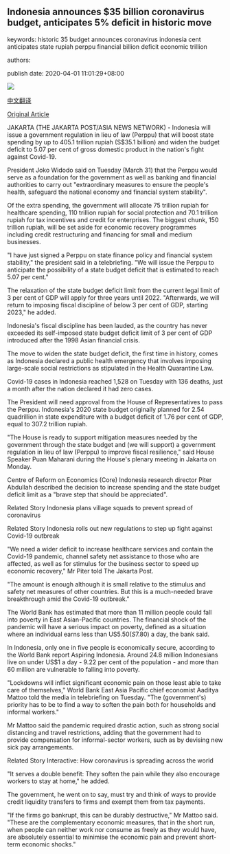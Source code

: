 ## Indonesia announces $35 billion coronavirus budget, anticipates 5% deficit in historic move

keywords: historic 35 budget announces coronavirus indonesia cent anticipates state rupiah perppu financial billion deficit economic trillion

authors: 

publish date: 2020-04-01 11:01:29+08:00

![](https://www.straitstimes.com/sites/default/files/styles/x_large/public/articles/2020/04/01/rk_firefighters-indonesia_010420.jpg?itok=XMcX-cup)

[中文翻译](Indonesia%20announces%20%2435%20billion%20coronavirus%20budget%2C%20anticipates%205%25%20deficit%20in%20historic%20move_zh.md)

[Original Article](https://www.straitstimes.com/asia/se-asia/indonesia-announces-s35-billion-coronavirus-budget-anticipates-5-deficit-in-historic)

JAKARTA (THE JAKARTA POST/ASIA NEWS NETWORK) - Indonesia will issue a government regulation in lieu of law (Perppu) that will boost state spending by up to 405.1 trillion rupiah (S$35.1 billion) and widen the budget deficit to 5.07 per cent of gross domestic product in the nation's fight against Covid-19.

President Joko Widodo said on Tuesday (March 31) that the Perppu would serve as a foundation for the government as well as banking and financial authorities to carry out "extraordinary measures to ensure the people's health, safeguard the national economy and financial system stability".

Of the extra spending, the government will allocate 75 trillion rupiah for healthcare spending, 110 trillion rupiah for social protection and 70.1 trillion rupiah for tax incentives and credit for enterprises. The biggest chunk, 150 trillion rupiah, will be set aside for economic recovery programmes including credit restructuring and financing for small and medium businesses.

"I have just signed a Perppu on state finance policy and financial system stability," the president said in a telebriefing. "We will issue the Perppu to anticipate the possibility of a state budget deficit that is estimated to reach 5.07 per cent."

The relaxation of the state budget deficit limit from the current legal limit of 3 per cent of GDP will apply for three years until 2022. "Afterwards, we will return to imposing fiscal discipline of below 3 per cent of GDP, starting 2023," he added.

Indonesia's fiscal discipline has been lauded, as the country has never exceeded its self-imposed state budget deficit limit of 3 per cent of GDP introduced after the 1998 Asian financial crisis.

The move to widen the state budget deficit, the first time in history, comes as Indonesia declared a public health emergency that involves imposing large-scale social restrictions as stipulated in the Health Quarantine Law.

Covid-19 cases in Indonesia reached 1,528 on Tuesday with 136 deaths, just a month after the nation declared it had zero cases.

The President will need approval from the House of Representatives to pass the Perppu. Indonesia's 2020 state budget originally planned for 2.54 quadrillion in state expenditure with a budget deficit of 1.76 per cent of GDP, equal to 307.2 trillion rupiah.

"The House is ready to support mitigation measures needed by the government through the state budget and (we will support) a government regulation in lieu of law (Perppu) to improve fiscal resilience," said House Speaker Puan Maharani during the House's plenary meeting in Jakarta on Monday.

Centre of Reform on Economics (Core) Indonesia research director Piter Abdullah described the decision to increase spending and the state budget deficit limit as a "brave step that should be appreciated".

Related Story Indonesia plans village squads to prevent spread of coronavirus

Related Story Indonesia rolls out new regulations to step up fight against Covid-19 outbreak

"We need a wider deficit to increase healthcare services and contain the Covid-19 pandemic, channel safety net assistance to those who are affected, as well as for stimulus for the business sector to speed up economic recovery," Mr Piter told The Jakarta Post.

"The amount is enough although it is small relative to the stimulus and safety net measures of other countries. But this is a much-needed brave breakthrough amid the Covid-19 outbreak."

The World Bank has estimated that more than 11 million people could fall into poverty in East Asian-Pacific countries. The financial shock of the pandemic will have a serious impact on poverty, defined as a situation where an individual earns less than US$5.50 (S$7.80) a day, the bank said.

In Indonesia, only one in five people is economically secure, according to the World Bank report Aspiring Indonesia. Around 24.8 million Indonesians live on under US$1 a day - 9.22 per cent of the population - and more than 60 million are vulnerable to falling into poverty.

"Lockdowns will inflict significant economic pain on those least able to take care of themselves," World Bank East Asia Pacific chief economist Aaditya Mattoo told the media in telebriefing on Tuesday. "The (government's) priority has to be to find a way to soften the pain both for households and informal workers."

Mr Mattoo said the pandemic required drastic action, such as strong social distancing and travel restrictions, adding that the government had to provide compensation for informal-sector workers, such as by devising new sick pay arrangements.

Related Story Interactive: How coronavirus is spreading across the world

"It serves a double benefit: They soften the pain while they also encourage workers to stay at home," he added.

The government, he went on to say, must try and think of ways to provide credit liquidity transfers to firms and exempt them from tax payments.

"If the firms go bankrupt, this can be durably destructive," Mr Mattoo said. "These are the complementary economic measures, that in the short run, when people can neither work nor consume as freely as they would have, are absolutely essential to minimise the economic pain and prevent short-term economic shocks."
